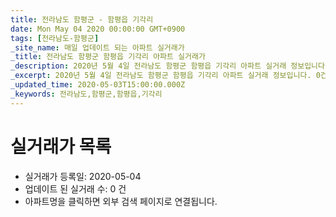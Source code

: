```yaml
---
title: 전라남도 함평군 - 함평읍 기각리
date: Mon May 04 2020 00:00:00 GMT+0900
tags: [전라남도-함평군]
_site_name: 매일 업데이트 되는 아파트 실거래가
_title: 전라남도 함평군 함평읍 기각리 아파트 실거래가
_description: 2020년 5월 4일 전라남도 함평군 함평읍 기각리 아파트 실거래 정보입니다. 0건 아파트 정보가 있습니다.
_excerpt: 2020년 5월 4일 전라남도 함평군 함평읍 기각리 아파트 실거래 정보입니다. 0건 아파트 정보가 있습니다.
_updated_time: 2020-05-03T15:00:00.000Z
_keywords: 전라남도,함평군,함평읍,기각리
---
```






# 실거래가 목록
- 실거래가 등록일: 2020-05-04
- 업데이트 된 실거래 수: 0 건
- 아파트명을 클릭하면 외부 검색 페이지로 연결됩니다.




